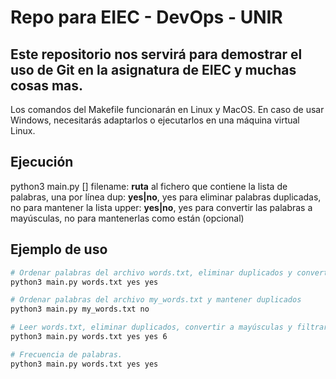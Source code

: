 # Repo para EIEC - DevOps - UNIR
Este repositorio nos servirá para demostrar el uso de Git en la asignatura de EIEC y muchas cosas mas.
---
Los comandos del Makefile funcionarán en Linux y MacOS. En caso de usar Windows, necesitarás adaptarlos o ejecutarlos en una máquina virtual Linux.

## Ejecución
python3 main.py <filename> <dup> [<upper>]
  filename: **ruta** al fichero que contiene la lista de palabras, una por línea
  dup: **yes|no**, yes para eliminar palabras duplicadas, no para mantener la lista
  upper: **yes|no**, yes para convertir las palabras a mayúsculas, no para mantenerlas como están (opcional)

## Ejemplo de uso
```bash
# Ordenar palabras del archivo words.txt, eliminar duplicados y convertir a mayúsculas
python3 main.py words.txt yes yes

# Ordenar palabras del archivo my_words.txt y mantener duplicados
python3 main.py my_words.txt no

# Leer words.txt, eliminar duplicados, convertir a mayúsculas y filtrar palabras de al menos 6 caracteres
python3 main.py words.txt yes yes 6

# Frecuencia de palabras. 
python3 main.py words.txt yes yes
